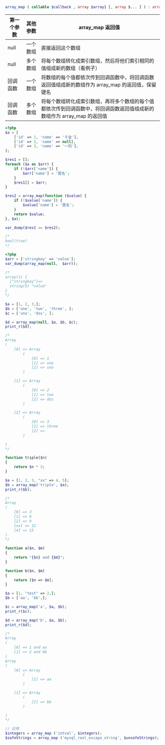 ```php
array_map ( callable $callback , array $array1 [, array $... ] ) : array
```

| 第一个参数 | 其他参数 | array_map 返回值                                             |
| ---------- | -------- | ------------------------------------------------------------ |
| null       | 一个数组 | 直接返回这个数组                                             |
| null       | 多个数组 | 将每个数组转化成索引数组，然后将他们索引相同的值组成新的数组（看例子） |
| 回调函数   | 一个数组 | 将数组的每个值都依次传到回调函数中，将回调函数返回值组成新的数组作为 array_map 的返回值，保留键名 |
| 回调函数   | 多个数组 | 将每个数组转化成索引数组，再将多个数组的每个值都依次传到回调函数中，将回调函数返回值组成新的数组作为 array_map 的返回值 |

```php
<?php
$a = [
    ['id' => 1, 'name' => '千金'],
    ['id' => 2, 'name' => null],
    ['id' => 3, 'name' => '一刻'],
];

$res1 = [];
foreach ($a as $arr) {
    if (!$arr['name']) {
        $arr['name'] = '匿名';
    }
    $res1[] = $arr;
}

$res2 = array_map(function ($value) {
    if (!$value['name']) {
        $value['name'] = '匿名';
    }
    return $value;
}, $a);

var_dump($res1 == $res2);

/*
bool(true)
*/
```

```php
<?php
$arr = ['stringkey' => 'value'];
var_dump(array_map(null,  $arr));

/*
array(1) {
  ["stringkey"]=>
  string(5) "value"
}
*/

$a = [1, 2, 3,];
$b = ['one', 'two', 'three', ];
$c = ['uno', 'dos', ];

$d = array_map(null, $a, $b, $c);
print_r($d);

/*
Array
(
    [0] => Array
        (
            [0] => 1
            [1] => one
            [2] => uno
        )

    [1] => Array
        (
            [0] => 2
            [1] => two
            [2] => dos
        )

    [2] => Array
        (
            [0] => 3
            [1] => three
            [2] =>
        )

)
*/

function triple($n)
{
    return $n * 3;
}

$a = [1, 2, 3, "xx" => 4, 5];
$b = array_map('triple', $a);
print_r($b);

/*
Array
(
    [0] => 3
    [1] => 6
    [2] => 9
    [xx] => 12
    [4] => 15
)
*/

function a($n, $m)
{
    return "{$n} and {$m}";
}

function b($n, $m)
{
    return [$n => $m];
}

$a = [1, "test" => 2,];
$b = ['aa', 'bb',];

$c = array_map('a', $a, $b);
print_r($c);

$d = array_map('b', $a, $b);
print_r($d);

/*
Array
(
    [0] => 1 and aa
    [1] => 2 and bb
)
Array
(
    [0] => Array
        (
            [1] => aa
        )

    [1] => Array
        (
            [2] => bb
        )

)
*/

// 应用
$integers = array_map ('intval', $integers);
$safeStrings = array_map ('mysql_real_escape_string', $unsafeStrings);
```
